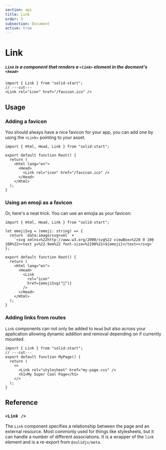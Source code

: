 ```yaml
---
section: api
title: Link
order: 5
subsection: Document
active: true
---
```


# Link

##### `Link` is a component that renders a `<link>` element in the docment's `<head>`

<div class="text-lg">

```tsx twoslash
import { Link } from "solid-start";
// ---cut---
<Link rel="icon" href="/favicon.ico" />
```

</div>

<table-of-contents></table-of-contents>

## Usage

### Adding a favicon

You should always have a nice favicon for your app, you can add one by using the `<Link>` pointing to your asset.

```tsx twoslash
import { Html, Head, Link } from "solid-start";

export default function Root() {
  return (
    <Html lang="en">
      <Head>
        <Link rel="icon" href="/favicon.ico" />
      </Head>
    </Html>
  );
}
```


### Using an emoji as a favicon

Or, here's a neat trick. You can use an emojia as your favicon:

```tsx twoslash
import { Html, Head, Link } from "solid-start";

let emojiSvg = (emoji: string) => {
  return `data:image/svg+xml` +
    `<svg xmlns=%22http://www.w3.org/2000/svg%22 viewBox=%220 0 100 100%22><text y=%22.9em%22 font-size=%2290%22>${emoji}</text></svg>`
};

export default function Root() {
  return (
    <Html lang="en">
      <Head>
        <Link 
          rel="icon" 
          href={emojiSvg("🎯")}
        />
      </Head>
    </Html>
  );
}

```

### Adding links from routes

`Link` components can not only be added to `Head` but also across your application allowing dynamic addition and removal depending on if currently mounted.

```tsx twoslash
import { Link } from "solid-start";
// ---cut---
export default function MyPage() {
  return (
    <>
      <Link rel="stylesheet" href="my-page.css" />
      <h1>My Super Cool Page</h1>
    </>
  );
}
```

## Reference

### `<Link />`

The `Link` component specifies a relationship between the page and an external resource. Most commonly used for things like stylesheets, but it can handle a number of different associations. It is a wrapper of the `link` element and is a re-export from `@solidjs/meta`.
